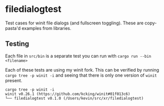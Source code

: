 # filedialogtest

Test cases for winit file dialogs (and fullscreen toggling). These are copy-pasta'd examples from libraries.

## Testing

Each file in `src/bin` is a separate test you can run with `cargo run --bin <filename>`

Each of these tests are using my winit fork. This can be verified by running `cargo tree -p winit -i` and seeing that there is only one version of `winit` present.

```
cargo tree -p winit -i
winit v0.26.1 (https://github.com/kcking/winit#01f013c6)
└── filedialogtest v0.1.0 (/Users/kevin/src/xr/filedialogtest)
```
